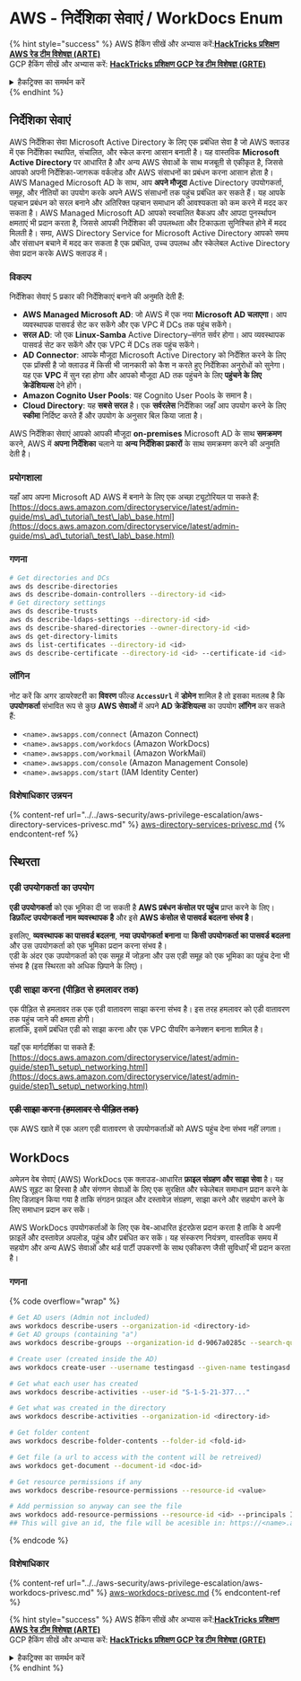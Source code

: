 # AWS - निर्देशिका सेवाएं / WorkDocs Enum

{% hint style="success" %}
AWS हैकिंग सीखें और अभ्यास करें:<img src="/.gitbook/assets/image.png" alt="" data-size="line">[**HackTricks प्रशिक्षण AWS रेड टीम विशेषज्ञ (ARTE)**](https://training.hacktricks.xyz/courses/arte)<img src="/.gitbook/assets/image.png" alt="" data-size="line">\
GCP हैकिंग सीखें और अभ्यास करें: <img src="/.gitbook/assets/image (2).png" alt="" data-size="line">[**HackTricks प्रशिक्षण GCP रेड टीम विशेषज्ञ (GRTE)**<img src="/.gitbook/assets/image (2).png" alt="" data-size="line">](https://training.hacktricks.xyz/courses/grte)

<details>

<summary>हैकट्रिक्स का समर्थन करें</summary>

* [**सदस्यता योजनाएं**](https://github.com/sponsors/carlospolop) की जाँच करें!
* **शामिल हों** 💬 [**डिस्कॉर्ड समूह**](https://discord.gg/hRep4RUj7f) या [**टेलीग्राम समूह**](https://t.me/peass) और **ट्विटर** 🐦 [**@hacktricks\_live**](https://twitter.com/hacktricks\_live)** पर हमें **फॉलो** करें।
* **हैकिंग ट्रिक्स साझा करें, PRs सबमिट करके** [**HackTricks**](https://github.com/carlospolop/hacktricks) और [**HackTricks Cloud**](https://github.com/carlospolop/hacktricks-cloud) github रेपो में।

</details>
{% endhint %}

## निर्देशिका सेवाएं

AWS निर्देशिका सेवा Microsoft Active Directory के लिए एक प्रबंधित सेवा है जो AWS क्लाउड में एक निर्देशिका स्थापित, संचालित, और स्केल करना आसान बनाती है। यह वास्तविक **Microsoft Active Directory** पर आधारित है और अन्य AWS सेवाओं के साथ मजबूती से एकीकृत है, जिससे आपको अपनी निर्देशिका-जागरूक वर्कलोड और AWS संसाधनों का प्रबंधन करना आसान होता है। AWS Managed Microsoft AD के साथ, आप **अपने मौजूदा** Active Directory उपयोगकर्ता, समूह, और नीतियों का उपयोग करके अपने AWS संसाधनों तक पहुंच प्रबंधित कर सकते हैं। यह आपके पहचान प्रबंधन को सरल बनाने और अतिरिक्त पहचान समाधान की आवश्यकता को कम करने में मदद कर सकता है। AWS Managed Microsoft AD आपको स्वचालित बैकअप और आपदा पुनर्स्थापन क्षमताएं भी प्रदान करता है, जिससे आपकी निर्देशिका की उपलब्धता और टिकाऊता सुनिश्चित होने में मदद मिलती है। सम्ग्र, AWS Directory Service for Microsoft Active Directory आपको समय और संसाधन बचाने में मदद कर सकता है एक प्रबंधित, उच्च उपलब्ध और स्केलेबल Active Directory सेवा प्रदान करके AWS क्लाउड में।

### विकल्प

निर्देशिका सेवाएं 5 प्रकार की निर्देशिकाएं बनाने की अनुमति देती हैं:

* **AWS Managed Microsoft AD**: जो AWS में एक नया **Microsoft AD चलाएगा**। आप व्यवस्थापक पासवर्ड सेट कर सकेंगे और एक VPC में DCs तक पहुंच सकेंगे।
* **सरल AD**: जो एक **Linux-Samba** Active Directory–संगत सर्वर होगा। आप व्यवस्थापक पासवर्ड सेट कर सकेंगे और एक VPC में DCs तक पहुंच सकेंगे।
* **AD Connector**: आपके मौजूदा Microsoft Active Directory को निर्देशित करने के लिए एक प्रॉक्सी है जो क्लाउड में किसी भी जानकारी को कैश न करते हुए निर्देशिका अनुरोधों को सुनेगा। यह एक **VPC** में सुन रहा होगा और आपको मौजूदा AD तक पहुंचने के लिए **पहुंचने के लिए क्रेडेंशियल्स** देने होंगे।
* **Amazon Cognito User Pools**: यह Cognito User Pools के समान है।
* **Cloud Directory**: यह **सबसे सरल** है। एक **सर्वरलेस** निर्देशिका जहाँ आप उपयोग करने के लिए **स्कीमा** निर्दिष्ट करते हैं और उपयोग के अनुसार बिल किया जाता है।

AWS निर्देशिका सेवाएं आपको आपकी मौजूदा **on-premises** Microsoft AD के साथ **समक्रमण** करने, AWS में **अपना निर्देशिका** चलाने या **अन्य निर्देशिका प्रकारों** के साथ समक्रमण करने की अनुमति देती है।

### प्रयोगशाला

यहाँ आप अपना Microsoft AD AWS में बनाने के लिए एक अच्छा ट्यूटोरियल पा सकते हैं: [https://docs.aws.amazon.com/directoryservice/latest/admin-guide/ms\_ad\_tutorial\_test\_lab\_base.html](https://docs.aws.amazon.com/directoryservice/latest/admin-guide/ms\_ad\_tutorial\_test\_lab\_base.html)

### गणना
```bash
# Get directories and DCs
aws ds describe-directories
aws ds describe-domain-controllers --directory-id <id>
# Get directory settings
aws ds describe-trusts
aws ds describe-ldaps-settings --directory-id <id>
aws ds describe-shared-directories --owner-directory-id <id>
aws ds get-directory-limits
aws ds list-certificates --directory-id <id>
aws ds describe-certificate --directory-id <id> --certificate-id <id>
```
### लॉगिन

नोट करें कि अगर डायरेक्टरी का **विवरण** फील्ड **`AccessUrl`** में **डोमेन** शामिल है तो इसका मतलब है कि **उपयोगकर्ता** संभावित रूप से कुछ **AWS सेवाओं** में अपने **AD क्रेडेंशियल्स** का उपयोग **लॉगिन** कर सकते हैं:

* `<name>.awsapps.com/connect` (Amazon Connect)
* `<name>.awsapps.com/workdocs` (Amazon WorkDocs)
* `<name>.awsapps.com/workmail` (Amazon WorkMail)
* `<name>.awsapps.com/console` (Amazon Management Console)
* `<name>.awsapps.com/start` (IAM Identity Center)

### विशेषाधिकार उन्नयन

{% content-ref url="../../aws-security/aws-privilege-escalation/aws-directory-services-privesc.md" %}
[aws-directory-services-privesc.md](../../aws-security/aws-privilege-escalation/aws-directory-services-privesc.md)
{% endcontent-ref %}

## स्थिरता

### एडी उपयोगकर्ता का उपयोग

**एडी उपयोगकर्ता** को एक भूमिका दी जा सकती है **AWS प्रबंधन कंसोल पर पहुंच** प्राप्त करने के लिए। **डिफ़ॉल्ट उपयोगकर्ता नाम व्यवस्थापक है** और इसे **AWS कंसोल से पासवर्ड बदलना संभव है**।

इसलिए, **व्यवस्थापक का पासवर्ड बदलना**, **नया उपयोगकर्ता बनाना** या **किसी उपयोगकर्ता का पासवर्ड बदलना** और उस उपयोगकर्ता को एक भूमिका प्रदान करना संभव है।\
एडी के अंदर एक उपयोगकर्ता को एक समूह में जोड़ना और उस एडी समूह को एक भूमिका का पहुंच देना भी संभव है (इस स्थिरता को अधिक छिपाने के लिए)।

### एडी साझा करना (पीड़ित से हमलावर तक)

एक पीड़ित से हमलावर तक एक एडी वातावरण साझा करना संभव है। इस तरह हमलावर को एडी वातावरण तक पहुंच जाने की क्षमता होगी।\
हालांकि, इसमें प्रबंधित एडी को साझा करना और एक VPC पीयरिंग कनेक्शन बनाना शामिल है।

यहाँ एक मार्गदर्शिका पा सकते हैं: [https://docs.aws.amazon.com/directoryservice/latest/admin-guide/step1\_setup\_networking.html](https://docs.aws.amazon.com/directoryservice/latest/admin-guide/step1\_setup\_networking.html)

### ~~एडी साझा करना (हमलावर से पीड़ित तक)~~

एक AWS खाते में एक अलग एडी वातावरण से उपयोगकर्ताओं को AWS पहुंच देना संभव नहीं लगता।

## WorkDocs

अमेज़न वेब सेवाएं (AWS) WorkDocs एक क्लाउड-आधारित **फ़ाइल संग्रहण और साझा सेवा** है। यह AWS सूइट का हिस्सा है और संगणन सेवाओं के लिए एक सुरक्षित और स्केलेबल समाधान प्रदान करने के लिए डिज़ाइन किया गया है ताकि संगठन फ़ाइल और दस्तावेज़ संग्रहण, साझा करने और सहयोग करने के लिए समाधान प्रदान कर सकें।

AWS WorkDocs उपयोगकर्ताओं के लिए एक वेब-आधारित इंटरफ़ेस प्रदान करता है ताकि वे अपनी फ़ाइलें और दस्तावेज़ अपलोड, पहुंच और प्रबंधित कर सकें। यह संस्करण नियंत्रण, वास्तविक समय में सहयोग और अन्य AWS सेवाओं और थर्ड पार्टी उपकरणों के साथ एकीकरण जैसी सुविधाएँ भी प्रदान करता है।

### गणना

{% code overflow="wrap" %}
```bash
# Get AD users (Admin not included)
aws workdocs describe-users --organization-id <directory-id>
# Get AD groups (containing "a")
aws workdocs describe-groups --organization-id d-9067a0285c --search-query a

# Create user (created inside the AD)
aws workdocs create-user --username testingasd --given-name testingasd --surname testingasd --password <password> --email-address name@directory.domain --organization-id <directory-id>

# Get what each user has created
aws workdocs describe-activities --user-id "S-1-5-21-377..."

# Get what was created in the directory
aws workdocs describe-activities --organization-id <directory-id>

# Get folder content
aws workdocs describe-folder-contents --folder-id <fold-id>

# Get file (a url to access with the content will be retreived)
aws workdocs get-document --document-id <doc-id>

# Get resource permissions if any
aws workdocs describe-resource-permissions --resource-id <value>

# Add permission so anyway can see the file
aws workdocs add-resource-permissions --resource-id <id> --principals Id=anonymous,Type=ANONYMOUS,Role=VIEWER
## This will give an id, the file will be acesible in: https://<name>.awsapps.com/workdocs/index.html#/share/document/<id>
```
{% endcode %}

### विशेषाधिकार

{% content-ref url="../../aws-security/aws-privilege-escalation/aws-workdocs-privesc.md" %}
[aws-workdocs-privesc.md](../../aws-security/aws-privilege-escalation/aws-workdocs-privesc.md)
{% endcontent-ref %}

{% hint style="success" %}
AWS हैकिंग सीखें और अभ्यास करें:<img src="/.gitbook/assets/image.png" alt="" data-size="line">[**HackTricks प्रशिक्षण AWS रेड टीम विशेषज्ञ (ARTE)**](https://training.hacktricks.xyz/courses/arte)<img src="/.gitbook/assets/image.png" alt="" data-size="line">\
GCP हैकिंग सीखें और अभ्यास करें: <img src="/.gitbook/assets/image (2).png" alt="" data-size="line">[**HackTricks प्रशिक्षण GCP रेड टीम विशेषज्ञ (GRTE)**<img src="/.gitbook/assets/image (2).png" alt="" data-size="line">](https://training.hacktricks.xyz/courses/grte)

<details>

<summary>हैकट्रिक्स का समर्थन करें</summary>

* [**सदस्यता योजनाएं**](https://github.com/sponsors/carlospolop) की जाँच करें!
* **शामिल हों** 💬 [**डिस्कॉर्ड समूह**](https://discord.gg/hRep4RUj7f) या [**टेलीग्राम समूह**](https://t.me/peass) और **ट्विटर** 🐦 [**@hacktricks\_live**](https://twitter.com/hacktricks\_live)** को** **फॉलो** करें।
* **हैकिंग ट्रिक्स साझा करें, [**HackTricks**](https://github.com/carlospolop/hacktricks) और [**HackTricks Cloud**](https://github.com/carlospolop/hacktricks-cloud) github रेपो में PR जमा करके।

</details>
{% endhint %}
